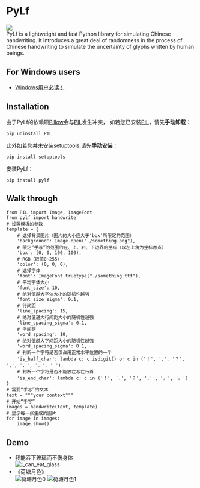 # PyLf
![](./demo/out/I_can_eat_glass.jpg) <br>
PyLf is a lightweight and fast Python library for simulating Chinese handwriting. It introduces a great deal of 
randomness in the process of Chinese handwriting to simulate the uncertainty of glyphs written by human beings.
## For Windows users
* [Windows用户必读！](https://github.com/Gsllchb/PyLf/wiki/Windows%E7%94%A8%E6%88%B7%E5%BF%85%E8%AF%BB%EF%BC%81)
## Installation
由于PyLf的依赖项[Pillow](https://python-pillow.org/)会与[PIL](http://www.pythonware.com/products/pil/)发生冲突，
如若您已安装[PIL](http://www.pythonware.com/products/pil/)，请先**手动卸载**：

    pip uninstall PIL

此外如若您并未安装[setuptools](https://pypi.python.org/pypi/setuptools),请先**手动安装**：

    pip install setuptools

安装PyLf：

    pip install pylf

## Walk through

    from PIL import Image, ImageFont
    from pylf import handwrite
    # 设置模板的参数
    template = {
        # 选择背景图片（图片的大小应大于‘box’所限定的范围）
        'background': Image.open("./something.png"),  
        # 限定“手写”的范围的左、上、右、下边界的坐标（以左上角为坐标原点）
        'box': (0, 0, 100, 100),
        # RGB（取值0~255）
        'color': (0, 0, 0),  
        # 选择字体
        'font': ImageFont.truetype("./something.ttf"),  
        # 平均字体大小
        'font_size': 10,
        # 绝对值越大字体大小的随机性越强  
        'font_size_sigma': 0.1,
        # 行间距
        'line_spacing': 15,
        # 绝对值越大行间距大小的随机性越强  
        'line_spacing_sigma': 0.1,
        # 字间距
        'word_spacing': 10,
        # 绝对值越大字间距大小的随机性越强  
        'word_spacing_sigma': 0.1,
        # 判断一个字符是否仅占用正常水平位置的一半
        'is_half_char': lambda c: c.isdigit() or c in ('！', '.', '？', ',', '，', '。', ' '),
        # 判断一个字符是否不能放在写在行首
        'is_end_char': lambda c: c in ('！', '.', '？', ',' , '，', '。')
    }
    # 需要“手写”的文本
    text = """your context"""
    # 开始“手写”
    images = handwrite(text, template)
    # 显示每一张生成的图片
    for image in images:
        image.show()

## Demo
* 我能吞下玻璃而不伤身体 <br>
![I_can_eat_glass](./demo/out/I_can_eat_glass.jpg)
* 《荷塘月色》 <br>
![荷塘月色0](./demo/out/荷塘月色/0.jpg)
![荷塘月色1](./demo/out/荷塘月色/1.jpg)
